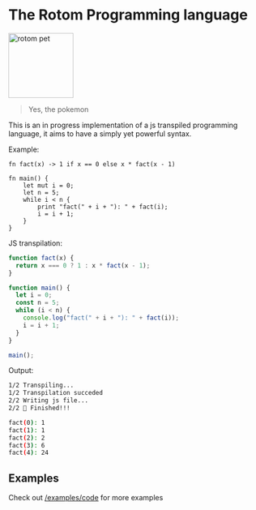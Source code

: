 # The Rotom Programming language

<img src="https://images.wikidexcdn.net/mwuploads/wikidex/thumb/a/a5/latest/20160604220739/Rotom.png/240px-Rotom.png" alt="rotom pet" width="128"/>

> Yes, the pokemon

This is an in progress implementation of a js transpiled programming language, it aims to have a simply yet powerful syntax.

Example:

```
fn fact(x) -> 1 if x == 0 else x * fact(x - 1)

fn main() {
    let mut i = 0;
    let n = 5;
    while i < n {
        print "fact(" + i + "): " + fact(i);
        i = i + 1;
    }
}
```

JS transpilation:

```js
function fact(x) {
  return x === 0 ? 1 : x * fact(x - 1);
}

function main() {
  let i = 0;
  const n = 5;
  while (i < n) {
    console.log("fact(" + i + "): " + fact(i));
    i = i + 1;
  }
}

main();
```

Output:

```bash
1/2 Transpiling...
1/2 Transpilation succeded
2/2 Writing js file...
2/2 🥳 Finished!!!

fact(0): 1
fact(1): 1
fact(2): 2
fact(3): 6
fact(4): 24
```

## Examples

Check out [/examples/code](/examples/code) for more examples
